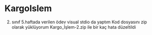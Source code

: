 # KargoIslem
2. sınıf 5.haftada verilen ödev
visual stdio da yaptım
Kod dosyasını zip olarak yüklüyorum
Kargo_İşlem-2.zip ile bir kaç hata düzeltildi
